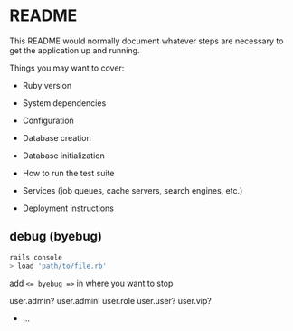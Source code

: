 # README

This README would normally document whatever steps are necessary to get the
application up and running.

Things you may want to cover:

* Ruby version

* System dependencies

* Configuration

* Database creation

* Database initialization

* How to run the test suite

* Services (job queues, cache servers, search engines, etc.)

* Deployment instructions
## debug (byebug)
```bash
rails console
> load 'path/to/file.rb'
```
add `<= byebug =>` in where you want to stop

user.admin?
user.admin!
user.role
user.user?
user.vip?
* ...
